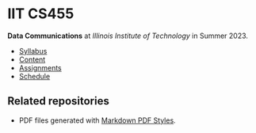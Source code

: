 # IIT CS455

**Data Communications** at
*Illinois Institute of Technology* in
Summer 2023.

- [Syllabus](https://github.com/hendraanggrian/IIT-CS455/blob/assets/syllabus.pdf)
- [Content](https://github.com/hendraanggrian/IIT-CS455/tree/assets/)
- [Assignments](assignments/)
- [Schedule](.ical/)

## Related repositories

- PDF files generated with [Markdown PDF Styles](https://github.com/hendraanggrian/markdown-pdf-styles/).
